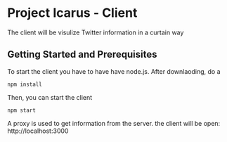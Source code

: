# Project Icarus - Client

The client will be visulize Twitter information in a curtain way 

## Getting Started and Prerequisites

To start the client you have to have have node.js. After downlaoding, do a

```
npm install
```

Then, you can start the client 
```
npm start
```
A proxy is used to get information from the server. the client will be open: http://localhost:3000